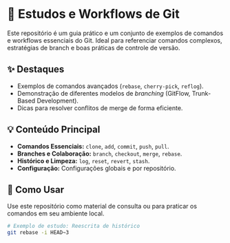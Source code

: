 # 🌳 Estudos e Workflows de Git

Este repositório é um guia prático e um conjunto de exemplos de comandos e workflows essenciais do Git. Ideal para referenciar comandos complexos, estratégias de branch e boas práticas de controle de versão.

## ✨ Destaques
- Exemplos de comandos avançados (`rebase`, `cherry-pick`, `reflog`).
- Demonstração de diferentes modelos de *branching* (GitFlow, Trunk-Based Development).
- Dicas para resolver conflitos de merge de forma eficiente.

## 💡 Conteúdo Principal
- **Comandos Essenciais:** `clone`, `add`, `commit`, `push`, `pull`.
- **Branches e Colaboração:** `branch`, `checkout`, `merge`, `rebase`.
- **Histórico e Limpeza:** `log`, `reset`, `revert`, `stash`.
- **Configuração:** Configurações globais e por repositório.

## 🚀 Como Usar
Use este repositório como material de consulta ou para praticar os comandos em seu ambiente local.

```bash
# Exemplo de estudo: Reescrita de histórico
git rebase -i HEAD~3